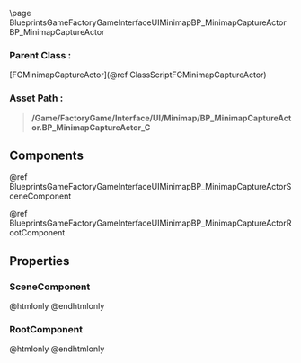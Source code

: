 \page BlueprintsGameFactoryGameInterfaceUIMinimapBP_MinimapCaptureActor BP_MinimapCaptureActor
### Parent Class :
[FGMinimapCaptureActor](@ref ClassScriptFGMinimapCaptureActor)
### Asset Path :
<b><blockquote>/Game/FactoryGame/Interface/UI/Minimap/BP_MinimapCaptureActor.BP_MinimapCaptureActor_C</blockquote></b>
## Components

@ref BlueprintsGameFactoryGameInterfaceUIMinimapBP_MinimapCaptureActorSceneComponent

@ref BlueprintsGameFactoryGameInterfaceUIMinimapBP_MinimapCaptureActorRootComponent

## Properties

### SceneComponent
@htmlonly
@endhtmlonly

### RootComponent
@htmlonly
@endhtmlonly

